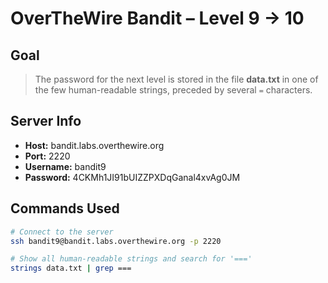 # OverTheWire Bandit – Level 9 → 10

## Goal
> The password for the next level is stored in the file **data.txt** in one of the few human-readable strings, preceded by several `=` characters.

## Server Info
- **Host:** bandit.labs.overthewire.org
- **Port:** 2220
- **Username:** bandit9
- **Password:** 4CKMh1JI91bUIZZPXDqGanal4xvAg0JM

## Commands Used
```bash
# Connect to the server
ssh bandit9@bandit.labs.overthewire.org -p 2220

# Show all human-readable strings and search for '==='
strings data.txt | grep ===

